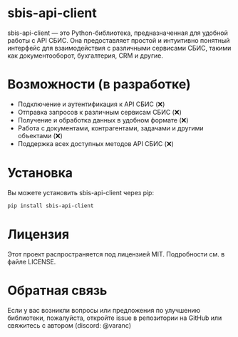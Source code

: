 # sbis-api-client
sbis-api-client — это Python-библиотека, предназначенная для удобной работы с API СБИС. Она предоставляет простой и интуитивно понятный интерфейс для взаимодействия с различными сервисами СБИС, такими как документооборот, бухгалтерия, CRM и другие.

# Возможности (в разработке)
* Подключение и аутентификация к API СБИС (❌)
* Отправка запросов к различным сервисам СБИС (❌)
* Получение и обработка данных в удобном формате (❌)
* Работа с документами, контрагентами, задачами и другими объектами (❌)
* Поддержка всех доступных методов API СБИС (❌)

# Установка
Вы можете установить sbis-api-client через pip:
```sh
pip install sbis-api-client
```

# Лицензия
Этот проект распространяется под лицензией MIT. Подробности см. в файле LICENSE.

# Обратная связь
Если у вас возникли вопросы или предложения по улучшению библиотеки, пожалуйста, откройте issue в репозитории на GitHub или свяжитесь с автором (discord: @varanc)
